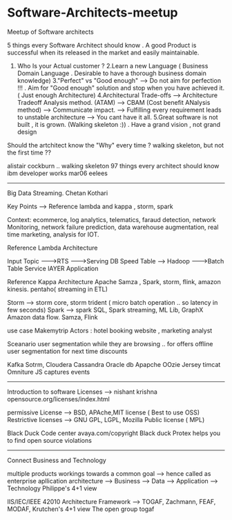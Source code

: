 # Software-Architects-meetup
Meetup of Software architects

5 things every Software Architect should know . 
A good Product is successful when its released in the market and easily maintainable. 
1. Who Is your Actual customer ?
2.Learn a new Language ( Business Domain Language . Desirable to have a thorough business domain knowledge)
3."Perfect" vs "Good enough"  --> Do not aim for perfection !!! . Aim for "Good enough" solution and stop when you have achieved it. ( Just enough Architecture)
4.Architectural Trade-offs --> Architecture Tradeoff Analysis method. (ATAM) 
		--> CBAM (Cost benefit ANalysis method) 
		--> Communicate impact. 
		--> Fulfilling every requirement leads to unstable architecture
		--> You cant have it all.
5.Great software is not built , it is grown. (Walking skeleton :)) . Have a grand vision , not grand design


Should the artchitect know the "Why" every time ? 
walking skeleton, but not the first time ?? 

alistair cockburn .. walking skeleton
97 things every architect should know
ibm developer works mar06 eelees

-----------------------------------------------------------------------------------------------------------------------------

Big Data Streaming. Chetan Kothari

Key Points --> Reference lambda and kappa , storm, spark

Context: 
ecommerce, log analytics, telematics, faraud detection, network Monitoring, network failure prediction, data warehouse augmentation, real time marketing, analysis for IOT.

Reference Lambda Architecture

Input Topic --->RTS  	--->Serving DB Speed Table
			--> Hadoop   --->Batch Table  				Service lAYER 		Application
			
			
Reference Kappa Architecture 
Apache Samza , Spark, storm, flink, amazon kinesis. pentaho( streaming in ETL)


Storm --> storm core, storm trident ( micro batch operation .. so latency in few seconds)
Spark --> spark SQL, Spark streaming, ML Lib, GraphX
Amazon data flow. 
Samza, Flink 

use case  Makemytrip
Actors : hotel booking website , marketing analyst

Sceanario
user segmentation while they are browsing .. for offers
offline user segmentation for next time discounts

Kafka
Sotrm, 
Cloudera
Cassandra
Oracle db
Apapche OOzie
Jersey
timcat
Omniture JS captures events

---------------------------------------------------------------------------------------------------------------------

Introduction to software Licenses  --> nishant krishna
opensource.org/licenses/index.html

permissive License --> BSD, APAche,MIT license ( Best to use OSS) 
Restrictive licenses --> GNU GPL, LGPL, Mozilla Public license ( MPL)

Black Duck Code center
avaya.com/copyright
Black duck Protex helps you to find open source violations

----------------------------------------------------------------------------------------------------------------------


Connect Business and Technology 

multiple products workings towards a common goal --> hence called as enterprise apllication architecture
--> Business
--> Data 
--> Application
--> Technology
Philippe's 4+1 view


IIS/IEC/IEEE 42010
Architecture Framework --> TOGAF, Zachmann, FEAF, MODAF, Krutchen's 4+1 view
The open group togaf
